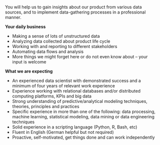 <? include jobs/header ?>

You will help us to gain insights about our product from various data sources, and to implement data-gathering processes in a professional manner.
 
**Your daily business**

- Making a sense of lots of unstructured data
- Analyzing data collected about product life cycle
- Working with and reporting to different stakeholders
- Automating data flows and analysis
- More things we might forget here or do not even know about –  your input is welcome

**What we are expecting**

- An experienced data scientist with demonstrated success and a minimum of four years of relevant work experience
- Experience working with relational databases and/or distributed computing platforms, KPIs and big data
- Strong understanding of predictive/analytical modeling techniques, theories, principles and practices 
- Specific experience in more than one of the following: data processing, machine learning, statistical modeling,  data mining or data engineering techniques
- Solid experience in a scripting language (Python, R, Bash, etc)
- Fluent in English (German helpful but not required)
- Proactive, self-motivated, get things done and can work independently

<? include jobs/footer ?>
